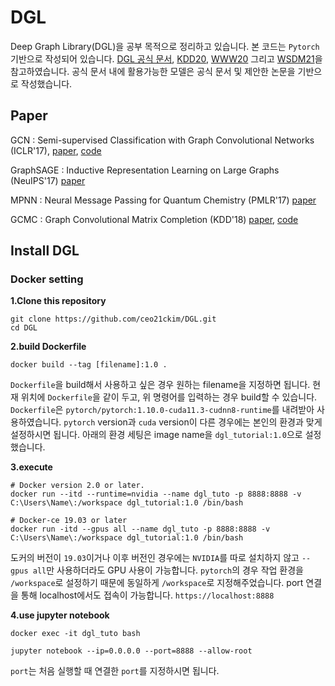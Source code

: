 # DGL

Deep Graph Library(DGL)을 공부 목적으로 정리하고 있습니다. 본 코드는 `Pytorch`기반으로 작성되어 있습니다. [DGL 공식 문서](https://docs.dgl.ai/index.html#getting-started), [KDD20](https://github.com/dglai/KDD20-Hands-on-Tutorial), [WWW20](https://github.com/dglai/WWW20-Hands-on-Tutorial) 그리고 [WSDM21](https://github.com/dglai/WSDM21-Hands-on-Tutorial)을 참고하였습니다. 공식 문서 내에 활용가능한 모델은 공식 문서 및 제안한 논문을 기반으로 작성했습니다. 

## Paper ##

GCN : Semi-supervised Classification with Graph Convolutional Networks (ICLR'17), [paper](https://arxiv.org/pdf/1609.02907.pdf), [code](https://github.com/ceo21ckim/DGL/blob/main/GraphConvolution/Implementation.ipynb)

GraphSAGE : Inductive Representation Learning on Large Graphs (NeuIPS'17) [paper](https://arxiv.org/pdf/1706.02216.pdf)

MPNN : Neural Message Passing for Quantum Chemistry (PMLR'17) [paper](https://arxiv.org/pdf/1704.01212.pdf)

GCMC : Graph Convolutional Matrix Completion (KDD'18) [paper](https://arxiv.org/pdf/1706.02263.pdf), [code](https://github.com/ceo21ckim/DGL_tutorial/blob/main/GCMC/RecSys(GCMC).ipynb)

## Install DGL

### Docker setting
**1.Clone this repository**
``` 
git clone https://github.com/ceo21ckim/DGL.git
cd DGL
```

**2.build Dockerfile**
```
docker build --tag [filename]:1.0 .
```
`Dockerfile`을 build해서 사용하고 싶은 경우 원하는 filename을 지정하면 됩니다. 현재 위치에 `Dockerfile`을 같이 두고, 위 명령어를 입력하는 경우 build할 수 있습니다. 
`Dockerfile`은 `pytorch/pytorch:1.10.0-cuda11.3-cudnn8-runtime`를 내려받아 사용하였습니다. `pytorch` version과 `cuda` version이 다른 경우에는 본인의 환경과 맞게 설정하시면 됩니다. 아래의 환경 세팅은 image name을 `dgl_tutorial:1.0`으로 설정했습니다. 


**3.execute**

```
# Docker version 2.0 or later.
docker run --itd --runtime=nvidia --name dgl_tuto -p 8888:8888 -v C:\Users\Name\:/workspace dgl_tutorial:1.0 /bin/bash
```

```
# Docker-ce 19.03 or later
docker run -itd --gpus all --name dgl_tuto -p 8888:8888 -v C:\Users\Name\:/workspace dgl_tutorial:1.0 /bin/bash
```

도커의 버전이 `19.03`이거나 이후 버전인 경우에는 `NVIDIA`를 따로 설치하지 않고 `--gpus all`만 사용하더라도 GPU 사용이 가능합니다. `pytorch`의 경우 작업 환경을 `/workspace`로 설정하기 때문에 동일하게 `/workspace`로 지정해주었습니다. port 연결을 통해 localhost에서도 접속이 가능합니다. `https://localhost:8888`


**4.use jupyter notebook**
```
docker exec -it dgl_tuto bash

jupyter notebook --ip=0.0.0.0 --port=8888 --allow-root
```
`port`는 처음 실행할 때 연결한 `port`를 지정하시면 됩니다. 

